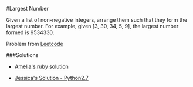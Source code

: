 #Largest Number

Given a list of non-negative integers, arrange them such that they form the largest number. For example, given [3, 30, 34, 5, 9], the largest number formed is 9534330.

Problem from [Leetcode](www.leetcode.com)

###Solutions
- [Amelia's ruby solution](https://github.com/adowns01/Intro-to-Whiteboarding-DBC/blob/master/solutions/make_longest_number_amelia.rb)

- [Jessica's Solution - Python2.7](https://github.com/chatasweetie/whiteboarding-and-coding-problems/blob/master/questions/largest_number/solution/largest_num.py)

